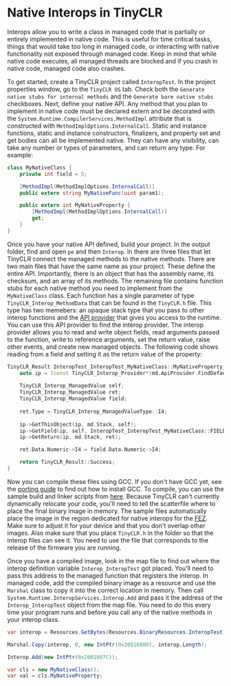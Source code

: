 # Native Interops in TinyCLR

Interops allow you to write a class in managed code that is partially or entirely implemented in native code. This is useful for time critical tasks, things that would take too long in managed code, or interacting with native functionality not exposed through managed code. Keep in mind that while native code executes, all managed threads are blocked and if you crash in native code, managed code also crashes.

To get started, create a TinyCLR project called `InteropTest`. In the project properties window, go to the `TinyCLR OS` tab. Check both the `Generate native stubs for internal methods` and the `Generate bare native stubs` checkboxes. Next, define your native API. Any method that you plan to implement in native code must be declared extern and be decorated with the `System.Runtime.CompilerServices.MethodImpl` attribute that is constructed with `MethodImplOptions.InternalCall`. Static and instance functions, static and instance constructors, finalizers, and property set and get bodies can all be implemented native. They can have any visibility, can take any number or types of parameters, and can return any type. For example:

```csharp
class MyNativeClass {
    private int field = 5;

    [MethodImpl(MethodImplOptions.InternalCall)]
    public extern string MyNativeFunc(uint param1);

    public extern int MyNativeProperty {
        [MethodImpl(MethodImplOptions.InternalCall)]
        get;
    }
}
```

Once you have your native API defined, build your project. In the output folder, find and open `pe` and then `Interop`. In there are three files that let TinyCLR connect the managed methods to the native methods. There are two main files that have the same name as your project. These define the entire API. Importantly, there is an object that has the assembly name, its checksum, and an array of its methods. The remaining file contains function stubs for each native method you need to implement from the `MyNativeClass` class. Each function has a single parameter of type `TinyCLR_Interop_MethodData` that can be found in the `TinyCLR.h` file. This type has two memebers: an opaque stack type that you pass to other interop functions and the [API provider](native_apis.md) that gives you access to the runtime. You can use this API provider to find the interop provider. The interop provider allows you to read and write object fields, read arguments passed to the function, write to reference arguments, set the return value, raise other events, and create new managed objects. The following code shows reading from a field and setting it as the return value of the property:

```cpp
TinyCLR_Result InteropTest_InteropTest_MyNativeClass::MyNativeProperty___I4(const TinyCLR_Interop_MethodData md) {    
    auto ip = (const TinyCLR_Interop_Provider*)md.ApiProvider.FindDefault(&md.ApiProvider, TinyCLR_Api_Type::InteropProvider);
    
    TinyCLR_Interop_ManagedValue self;
    TinyCLR_Interop_ManagedValue ret;
    TinyCLR_Interop_ManagedValue field;
    
    ret.Type = TinyCLR_Interop_ManagedValueType::I4;
    
    ip->GetThisObject(ip, md.Stack, self);
    ip->GetField(ip, self, InteropTest_InteropTest_MyNativeClass::FIELD___field___I4, field);
    ip->GetReturn(ip, md.Stack, ret);

    ret.Data.Numeric->I4 = field.Data.Numeric->I4;

    return TinyCLR_Result::Success;
}
```

Now you can compile these files using GCC. If you don't have GCC yet, see the [porting guide](intro.md) to find out how to install GCC. To compile, you can use the sample build and linker scripts from [here](https://www.ghielectronics.com/downloads/TinyCLR/InteropBuildSample.zip). Because TinyCLR can't currently dynamically relocate your code, you'll need to tell the scatterfile where to place the final binary image in memory. The sample files automatically place the image in the region dedicated for native interops for the [FEZ](../../hardware/FEZ.md). Make sure to adjust it for your device and that you don't overlap other images. Also make sure that you place `TinyCLR.h` in the folder so that the interop files can see it. You need to use the file that corresponds to the release of the firmware you are running.

Once you have a compiled image, look in the map file to find out where the interop definition variable `Interop_InteropTest` got placed. You'll need to pass this address to the managed function that registers the interop. In managed code, add the compiled binary image as a resource and use the `Marshal` class to copy it into the correct location in memory. Then call `System.Runtime.InteropServices.Interop.Add` and pass it the address of the `Interop_InteropTest` object from the map file. You need to do this every time your program runs and before you call any of the native methods in your interop class.

```csharp
var interop = Resources.GetBytes(Resources.BinaryResources.InteropTest);

Marshal.Copy(interop, 0, new IntPtr(0x20016000), interop.Length);

Interop.Add(new IntPtr(0x2001607C));

var cls = new MyNativeClass();
var val = cls.MyNativeProperty;
```